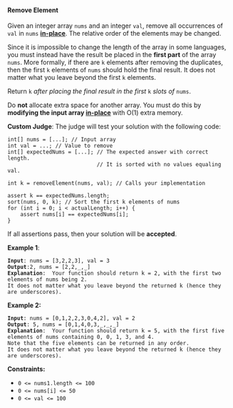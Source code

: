#### Remove Element
Given an integer array  `nums`  and an integer  `val`, remove all occurrences of  `val`  in  `nums`  [**in-place**](https://en.wikipedia.org/wiki/In-place_algorithm). The relative order of the elements may be changed.

Since it is impossible to change the length of the array in some languages, you must instead have the result be placed in the  **first part**  of the array  `nums`. More formally, if there are  `k`  elements after removing the duplicates, then the first  `k`  elements of  `nums`  should hold the final result. It does not matter what you leave beyond the first  `k`  elements.

Return  `k` _after placing the final result in the first_ `k` _slots of_ `nums`.

Do  **not**  allocate extra space for another array. You must do this by  **modifying the input array  [in-place](https://en.wikipedia.org/wiki/In-place_algorithm)**  with O(1) extra memory.

**Custom Judge**:
The judge will test your solution with the following code:
```
int[] nums = [...]; // Input array
int val = ...; // Value to remove
int[] expectedNums = [...]; // The expected answer with correct length.
                            // It is sorted with no values equaling val.

int k = removeElement(nums, val); // Calls your implementation

assert k == expectedNums.length;
sort(nums, 0, k); // Sort the first k elements of nums
for (int i = 0; i < actualLength; i++) {
    assert nums[i] == expectedNums[i];
}
```
If all assertions pass, then your solution will be **accepted**.

**Example 1**:
<pre><code><b>Input</b>: nums = [3,2,2,3], val = 3
<b>Output</b>:2, nums = [2,2,_,_]
<b>Explanation</b>:  Your function should return k = 2, with the first two elements of nums being 2.
It does not matter what you leave beyond the returned k (hence they are underscores).
</code></pre>

**Example 2:**
<pre><code><b>Input</b>: nums = [0,1,2,2,3,0,4,2], val = 2
<b>Output</b>: 5, nums = [0,1,4,0,3,_,_,_]
<b>Explanation</b>:  Your function should return k = 5, with the first five elements of nums containing 0, 0, 1, 3, and 4.
Note that the five elements can be returned in any order.
It does not matter what you leave beyond the returned k (hence they are underscores).
</code></pre>

**Constraints:**
- `0 <= nums1.length <= 100`
- `0 <= nums[i] <= 50 `
- `0 <= val <= 100`
